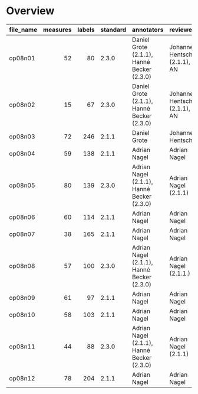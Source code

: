 

# Overview
|file_name|measures|labels|standard|                annotators                |          reviewers           |
|---------|-------:|-----:|--------|------------------------------------------|------------------------------|
|op08n01  |      52|    80|2.3.0   |Daniel Grote (2.1.1), Hanné Becker (2.3.0)|Johannes Hentschel (2.1.1), AN|
|op08n02  |      15|    67|2.3.0   |Daniel Grote (2.1.1), Hanné Becker (2.3.0)|Johannes Hentschel (2.1.1), AN|
|op08n03  |      72|   246|2.1.1   |Daniel Grote                              |Johannes Hentschel            |
|op08n04  |      59|   138|2.1.1   |Adrian Nagel                              |Adrian Nagel                  |
|op08n05  |      80|   139|2.3.0   |Adrian Nagel (2.1.1), Hanné Becker (2.3.0)|Adrian Nagel (2.1.1)          |
|op08n06  |      60|   114|2.1.1   |Adrian Nagel                              |Adrian Nagel                  |
|op08n07  |      38|   165|2.1.1   |Adrian Nagel                              |Adrian Nagel                  |
|op08n08  |      57|   100|2.3.0   |Adrian Nagel (2.1.1), Hanné Becker (2.3.0)|Adrian Nagel (2.1.1.)         |
|op08n09  |      61|    97|2.1.1   |Adrian Nagel                              |Adrian Nagel                  |
|op08n10  |      58|   103|2.1.1   |Adrian Nagel                              |Adrian Nagel                  |
|op08n11  |      44|    88|2.3.0   |Adrian Nagel (2.1.1), Hanné Becker (2.3.0)|Adrian Nagel (2.1.1)          |
|op08n12  |      78|   204|2.1.1   |Adrian Nagel                              |Adrian Nagel                  |
